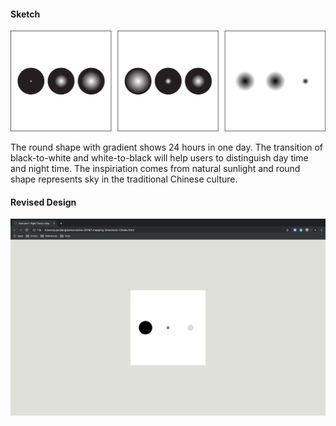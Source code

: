 #### Sketch
![illustrative images](./clock-1-original.png)

The round shape with gradient shows 24 hours in one day. The transition of black-to-white and white-to-black will help users to distinguish day time and night time. The inspiriation comes from natural sunlight and round shape represents sky in the traditional Chinese culture.

#### Revised Design
![illustrative images](./clock-1-revised.png)

